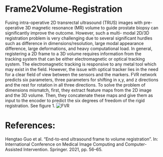 # Frame2Volume-Registration
Fusing intra-operative 2D transrectal ultrasound (TRUS) images with pre-operative 3D magnetic resonance
(MR) volume to guide prostate biopsy can significantly improve the outcome. However, such a multi-
modal 2D/3D registration problem is very challenging due to several significant hurdles such as difference
in dimensions/resolution, large modal appearance difference, large deformations, and heavy computational
load.
In general, registering a 2D frame to a 3D volume requires information from the tracking system that
can be either electromagnetic or optical tracking system. The electromagnetic tracking is responsive to any
metal tool which may exist in the field. However, the issue with optical tracker lies in the need for a clear
field of view between the sensors and the markers.
FVR network predicts six parameters, three parameters for shifting in x,y, and z directions and the rest for rotation in all three directions. To solve the
problem of dimensions mismatch, first, they extract feature maps from the 2D image and the 3D volume.
Then, they concatenate these maps and give them as input to the encoder to predict the six degrees of
freedom of the rigid registration. See figure 1.
![FVR](https://user-images.githubusercontent.com/52508554/199548140-94fd122e-9a76-4674-8042-5f0112f841c3.png)

# References:
Hengtao Guo et al. “End-to-end ultrasound frame to volume registration”. In: International Conference
on Medical Image Computing and Computer-Assisted Intervention. Springer. 2021, pp. 56–65.
